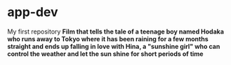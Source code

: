 # app-dev
My first repository
**Film that tells the tale of a teenage boy named Hodaka who runs away to Tokyo where it has been raining for a few months straight and ends up falling in love with Hina, a "sunshine girl" who can control the weather and let the sun shine for short periods of time**
